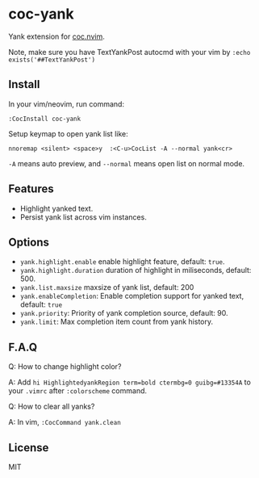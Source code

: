# coc-yank

Yank extension for [coc.nvim](https://github.com/neoclide/coc.nvim).

Note, make sure you have TextYankPost autocmd with your vim by
`:echo exists('##TextYankPost')`

## Install

In your vim/neovim, run command:

```
:CocInstall coc-yank
```

Setup keymap to open yank list like:

```
nnoremap <silent> <space>y  :<C-u>CocList -A --normal yank<cr>
```

`-A` means auto preview, and `--normal` means open list on normal mode.

## Features

- Highlight yanked text.
- Persist yank list across vim instances.

## Options

- `yank.highlight.enable` enable highlight feature, default: `true`.
- `yank.highlight.duration` duration of highlight in miliseconds, default: 500.
- `yank.list.maxsize` maxsize of yank list, default: 200
- `yank.enableCompletion`: Enable completion support for yanked text, default: `true`
- `yank.priority`: Priority of yank completion source, default: 90.
- `yank.limit`: Max completion item count from yank history.

## F.A.Q

Q: How to change highlight color?

A: Add `hi HighlightedyankRegion term=bold ctermbg=0 guibg=#13354A` to your
`.vimrc` after `:colorscheme` command.

Q: How to clear all yanks?

A: In vim, `:CocCommand yank.clean`

## License

MIT
